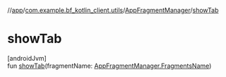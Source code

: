 //[app](../../../index.md)/[com.example.bf_kotlin_client.utils](../index.md)/[AppFragmentManager](index.md)/[showTab](show-tab.md)

# showTab

[androidJvm]\
fun [showTab](show-tab.md)(fragmentName: [AppFragmentManager.FragmentsName](-fragments-name/index.md))

